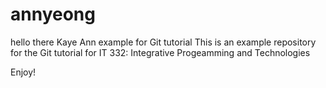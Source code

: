 # annyeong
hello there
Kaye Ann example for Git tutorial
This is an example repository for the Git tutorial for IT 332: Integrative Progeamming and Technologies

Enjoy! 

